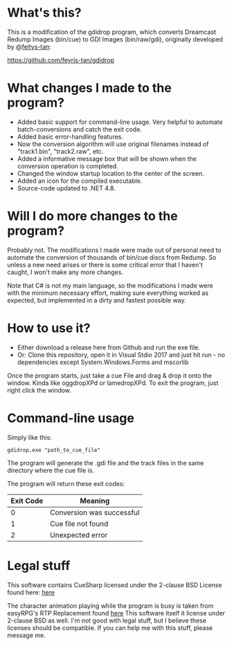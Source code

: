 
# What's this?

This is a modification of the gdidrop program, which converts Dreamcast Redump Images (bin/cue) to GDI Images (bin/raw/gdi), originally developed by @[feitys-tan](https://github.com/feyris-tan):

https://github.com/feyris-tan/gdidrop

# What changes I made to the program?

 - Added basic support for command-line usage. Very helpful to
   automate batch-conversions and catch the exit code.
 - Added basic error-handling features.
 - Now the conversion algorithm will use original filenames instead of
   "track1.bin", "track2.raw", etc.
 - Added a informative message box that will be shown when the
   conversion operation is completed.
 - Changed the window startup location to the center of the screen.
 - Added an icon for the compiled executable.
 - Source-code updated to .NET 4.8.

# Will I do more changes to the program?

Probably not. The modifications I made were made out of personal need to automate the conversion of thousands of bin/cue discs from Redump. So unless a new need arises or there is some critical error that I haven't caught, I won't make any more changes. 

Note that C# is not my main language, so the modifications I made were with the minimum necessary effort, making sure everything worked as expected, but implemented in a dirty and fastest possible way.

# How to use it?
- Either download a release here from Github and run the exe file.
- Or: Clone this repository, open it in Visual Stdio 2017 and just hit run - no dependencies except System.Windows.Forms and mscorlib

Once the program starts, just take a cue File and drag & drop it onto the window. Kinda like oggdropXPd or lamedropXPd.
To exit the program, just right click the window.

# Command-line usage

Simply like this:

    gdidrop.exe "path_to_cue_file"

The program will generate the .gdi file and the track files in the same directory where the cue file is.

The program will return these exit codes:

| Exit Code  | Meaning  |
|---|---|
| 0  | Conversion was successful  |
| 1  | Cue file not found  | 
|  2 | Unexpected error  |  

# Legal stuff
This software contains CueSharp licensed under the 2-clause BSD License found here: [here](https://wyday.com/bsd-license.php)

The character animation playing while the program is busy is taken from easyRPG's RTP Replacement found [here](https://github.com/EasyRPG/RTP) 
This software itself it license under 2-clause BSD as well. I'm not good with legal stuff, but I believe these licenses should be compatible. If you can help me with this stuff, please message me.
